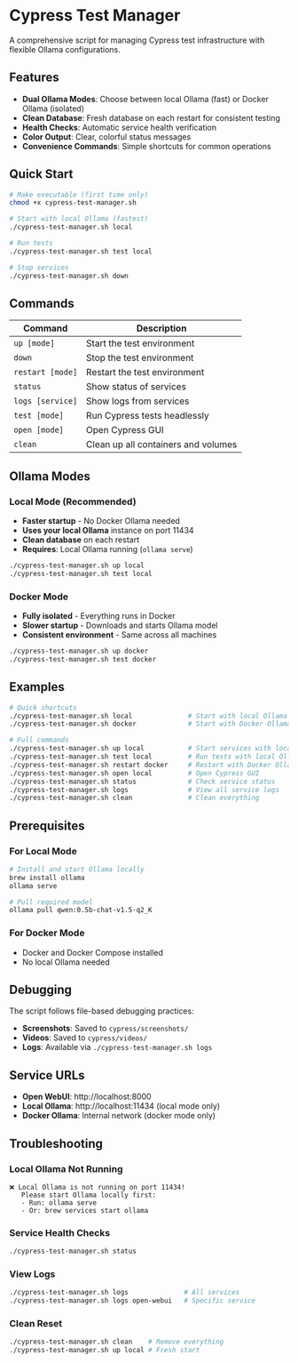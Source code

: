 # Cypress Test Manager

A comprehensive script for managing Cypress test infrastructure with flexible Ollama configurations.

## Features

- **Dual Ollama Modes**: Choose between local Ollama (fast) or Docker Ollama (isolated)
- **Clean Database**: Fresh database on each restart for consistent testing
- **Health Checks**: Automatic service health verification
- **Color Output**: Clear, colorful status messages
- **Convenience Commands**: Simple shortcuts for common operations

## Quick Start

```bash
# Make executable (first time only)
chmod +x cypress-test-manager.sh

# Start with local Ollama (fastest)
./cypress-test-manager.sh local

# Run tests
./cypress-test-manager.sh test local

# Stop services
./cypress-test-manager.sh down
```

## Commands

| Command          | Description                         |
| ---------------- | ----------------------------------- |
| `up [mode]`      | Start the test environment          |
| `down`           | Stop the test environment           |
| `restart [mode]` | Restart the test environment        |
| `status`         | Show status of services             |
| `logs [service]` | Show logs from services             |
| `test [mode]`    | Run Cypress tests headlessly        |
| `open [mode]`    | Open Cypress GUI                    |
| `clean`          | Clean up all containers and volumes |

## Ollama Modes

### Local Mode (Recommended)

- **Faster startup** - No Docker Ollama needed
- **Uses your local Ollama** instance on port 11434
- **Clean database** on each restart
- **Requires**: Local Ollama running (`ollama serve`)

```bash
./cypress-test-manager.sh up local
./cypress-test-manager.sh test local
```

### Docker Mode

- **Fully isolated** - Everything runs in Docker
- **Slower startup** - Downloads and starts Ollama model
- **Consistent environment** - Same across all machines

```bash
./cypress-test-manager.sh up docker
./cypress-test-manager.sh test docker
```

## Examples

```bash
# Quick shortcuts
./cypress-test-manager.sh local              # Start with local Ollama
./cypress-test-manager.sh docker             # Start with Docker Ollama

# Full commands
./cypress-test-manager.sh up local           # Start services with local Ollama
./cypress-test-manager.sh test local         # Run tests with local Ollama
./cypress-test-manager.sh restart docker     # Restart with Docker Ollama
./cypress-test-manager.sh open local         # Open Cypress GUI
./cypress-test-manager.sh status             # Check service status
./cypress-test-manager.sh logs               # View all service logs
./cypress-test-manager.sh clean              # Clean everything
```

## Prerequisites

### For Local Mode

```bash
# Install and start Ollama locally
brew install ollama
ollama serve

# Pull required model
ollama pull qwen:0.5b-chat-v1.5-q2_K
```

### For Docker Mode

- Docker and Docker Compose installed
- No local Ollama needed

## Debugging

The script follows file-based debugging practices:

- **Screenshots**: Saved to `cypress/screenshots/`
- **Videos**: Saved to `cypress/videos/`
- **Logs**: Available via `./cypress-test-manager.sh logs`

## Service URLs

- **Open WebUI**: http://localhost:8000
- **Local Ollama**: http://localhost:11434 (local mode only)
- **Docker Ollama**: Internal network (docker mode only)

## Troubleshooting

### Local Ollama Not Running

```
❌ Local Ollama is not running on port 11434!
   Please start Ollama locally first:
   - Run: ollama serve
   - Or: brew services start ollama
```

### Service Health Checks

```bash
./cypress-test-manager.sh status
```

### View Logs

```bash
./cypress-test-manager.sh logs              # All services
./cypress-test-manager.sh logs open-webui   # Specific service
```

### Clean Reset

```bash
./cypress-test-manager.sh clean    # Remove everything
./cypress-test-manager.sh up local # Fresh start
```
